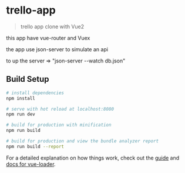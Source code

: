 # trello-app

> trello app clone with Vue2

this app have vue-router and Vuex

the app use json-server to simulate an api

to up the server => "json-server --watch db.json"

## Build Setup

```bash
# install dependencies
npm install

# serve with hot reload at localhost:8080
npm run dev

# build for production with minification
npm run build

# build for production and view the bundle analyzer report
npm run build --report
```

For a detailed explanation on how things work, check out the [guide](http://vuejs-templates.github.io/webpack/) and [docs for vue-loader](http://vuejs.github.io/vue-loader).
